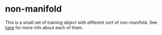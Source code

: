 # non-manifold

This is a small set of training object with different sort of non-manifold.
See [here](https://github.com/yyhrs/non-manifold/wiki/home) for more info about each of them.
